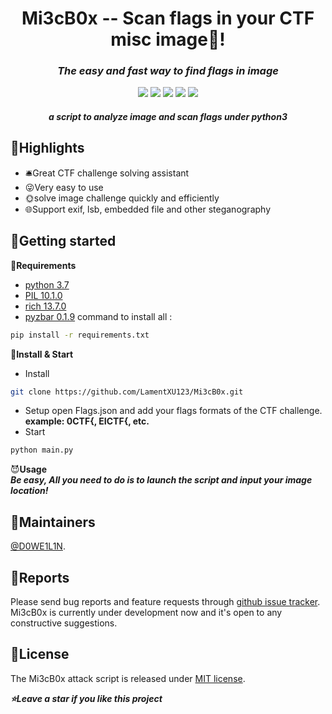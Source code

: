 <h1 align="center">Mi3cB0x -- Scan flags in your CTF misc image🚩!</h1>
<em><h3 align="center">The easy and fast way to find flags in image</h3></em>
<p align="center">
<img src=https://github.com/LamentXU123/Mi3cB0x/images/profile.png>
<img src=https://img.shields.io/badge/python-3.7+-blue?style=for-the-badge>
<img src=https://img.shields.io/badge/License-MIT-green?style=for-the-badge>
<img src=https://img.shields.io/badge/State-Developing-red?style=for-the-badge>
<img src=https://img.shields.io/badge/Platform-Windows-orange?style=for-the-badge>
<em><h5 align="center">a script to analyze image and scan flags under python3</h5></em>

## 📸Highlights
* 🛎️Great CTF challenge solving assistant
* 😜Very easy to use  
* 🌞solve image challenge quickly and efficiently
* 🌐Support exif, lsb, embedded file and other steganography

## 📕Getting started
🥰**Requirements**  

* [python 3.7](https://python.org)
* [PIL 10.1.0](https://github.com/python-pillow/Pillow)
* [rich 13.7.0](https://github.com/Textualize/rich)
* [pyzbar 0.1.9](https://github.com/NaturalHistoryMuseum/pyzbar)
command to install all :
```sh
pip install -r requirements.txt
```
👋**Install & Start**
* Install
```sh
git clone https://github.com/LamentXU123/Mi3cB0x.git
```
* Setup
open Flags.json and add your flags formats of the CTF challenge.  
**example: 0CTF{, EICTF{, etc.**  
* Start
```sh
python main.py
```

😈**Usage**  
<em>***Be easy, All you need to do is to launch the script and input your image location!***</em>

     
## 🦸Maintainers
[@D0WE1L1N](https://github.com/Duweilin).

## 🤝Reports

Please send bug reports and feature requests through [github issue tracker](https://github.com/DWL-stu/Mi3cB0x/issues). Mi3cB0x is currently under development now and it's open to any constructive suggestions.

 
## 📃License
The Mi3cB0x attack script is released under [MIT license](https://github.com/DWL-stu/Mi3cB0x/License).

***⭐️Leave a star if you like this project***
